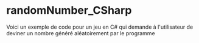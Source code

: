 # randomNumber_CSharp
Voici un exemple de code pour un jeu en C# qui demande à l'utilisateur de deviner un nombre généré aléatoirement par le programme
